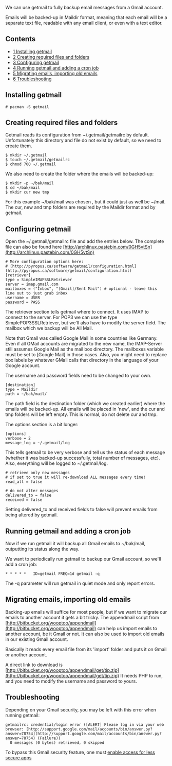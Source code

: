 We can use getmail to fully backup email messages from a Gmail account.

Emails will be backed-up in Maildir format, meaning that each email will be a separate text file, readable with any email client, or even with a text editor.

## Contents

*   [1 Installing getmail](#Installing_getmail)
*   [2 Creating required files and folders](#Creating_required_files_and_folders)
*   [3 Configuring getmail](#Configuring_getmail)
*   [4 Running getmail and adding a cron job](#Running_getmail_and_adding_a_cron_job)
*   [5 Migrating emails, importing old emails](#Migrating_emails.2C_importing_old_emails)
*   [6 Troubleshooting](#Troubleshooting)

## Installing getmail

```
# pacman -S getmail

```

## Creating required files and folders

Getmail reads its configuration from ~/.getmail/getmailrc by default. Unfortunately this directory and file do not exist by default, so we need to create them.

```
$ mkdir ~/.getmail
$ touch ~/.getmail/getmailrc
$ chmod 700 ~/.getmail

```

We also need to create the folder where the emails will be backed-up:

```
$ mkdir -p ~/bak/mail
$ cd ~/bak/mail
$ mkdir cur new tmp

```

For this example ~/bak/mail was chosen , but it could just as well be ~/mail. The cur, new and tmp folders are required by the Maildir format and by getmail.

## Configuring getmail

Open the ~/.getmail/getmailrc file and add the entries below. The complete file can also be found here [http://archlinux.pastebin.com/0GH5vtSn](http://archlinux.pastebin.com/0GH5vtSn)

```
# More configuration options here:
# [http://pyropus.ca/software/getmail/configuration.html](http://pyropus.ca/software/getmail/configuration.html)
[retriever]
type = SimpleIMAPSSLRetriever
server = imap.gmail.com
mailboxes = ("Inbox", "[Gmail]/Sent Mail") # optional - leave this line out to just grab inbox
username = USER
password = PASS

```

The retriever section tells getmail where to connect. It uses IMAP to connect to the server. For POP3 we can use the type SimplePOP3SSLRetriever, but we'll also have to modify the server field. The mailbox which we backup will be All Mail.

Note that Gmail was called Google Mail in some countries like Germany. Even if all GMail accounts are migrated to the new name, the IMAP-Server still assumes Google Mail as the mail box directory. The mailboxes variable must be set to [Google Mail] in those cases. Also, you might need to replace box labels by whatever GMail calls that directory in the language of your Google account.

The username and password fields need to be changed to your own.

```
[destination]
type = Maildir
path = ~/bak/mail/

```

The path field is the destination folder (which we created earlier) where the emails will be backed-up. All emails will be placed in 'new', and the cur and tmp folders will be left empty. This is normal, do not delete cur and tmp.

The options section is a bit longer:

```
[options]
verbose = 2
message_log = ~/.getmail/log

```

This tells getmail to be very verbose and tell us the status of each message (whether it was backed-up successfully, total number of messages, etc). Also, everything will be logged to ~/.getmail/log.

```
# retrieve only new messages
# if set to true it will re-download ALL messages every time!
read_all = false

```

```
# do not alter messages
delivered_to = false
received = false

```

Setting delivered_to and received fields to false will prevent emails from being altered by getmail.

## Running getmail and adding a cron job

Now if we run getmail it will backup all Gmail emails to ~/bak/mail, outputting its status along the way.

We want to periodically run getmail to backup our Gmail account, so we'll add a cron job:

```
* * * * *   ID=getmail FREQ=1d getmail -q

```

The -q parameter will run getmail in quiet mode and only report errors.

## Migrating emails, importing old emails

Backing-up emails will suffice for most people, but if we want to migrate our emails to another account it gets a bit tricky. The appendmail script from [http://bitbucket.org/wooptoo/appendmail](http://bitbucket.org/wooptoo/appendmail) can help us import emails to another account, be it Gmail or not. It can also be used to import old emails in our existing Gmail account.

Basically it reads every email file from its 'import' folder and puts it on Gmail or another account.

A direct link to download is [http://bitbucket.org/wooptoo/appendmail/get/tip.zip](http://bitbucket.org/wooptoo/appendmail/get/tip.zip) It needs PHP to run, and you need to modify the username and password to yours.

## Troubleshooting

Depending on your Gmail security, you may be left with this error when running getmail:

```
getmailrc: credential/login error ([ALERT] Please log in via your web browser: [http://support.google.com/mail/accounts/bin/answer.py?answer=78754](http://support.google.com/mail/accounts/bin/answer.py?answer=78754) (Failure))
  0 messages (0 bytes) retrieved, 0 skipped
```

To bypass this Gmail security feature, one must [enable access for less secure apps](https://www.google.com/settings/security/lesssecureapps)